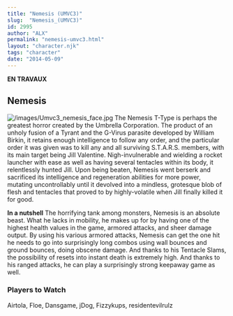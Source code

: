 ```yaml
---
title: "Nemesis (UMVC3)"
slug:  "Nemesis_(UMVC3)"
id: 2995
author: "ALX"
permalink: "nemesis-umvc3.html"
layout: "character.njk"
tags: "character"
date: "2014-05-09"
---
```


**EN TRAVAUX**

## Nemesis

![](/images/Umvc3_nemesis_face.jpg‎ "/images/Umvc3_nemesis_face.jpg‎") The
Nemesis T-Type is perhaps the greatest horror created by the Umbrella
Corporation. The product of an unholy fusion of a Tyrant and the G-Virus
parasite developed by William Birkin, it retains enough intelligence to
follow any order, and the particular order it was given was to kill any
and all surviving S.T.A.R.S. members, with its main target being Jill
Valentine. Nigh-invulnerable and wielding a rocket launcher with ease as
well as having several tentacles within its body, it relentlessly hunted
Jill. Upon being beaten, Nemesis went berserk and sacrificed its
intelligence and regeneration abilities for more power, mutating
uncontrollably until it devolved into a mindless, grotesque blob of
flesh and tentacles that proved to by highly-volatile when Jill finally
killed it for good.

**In a nutshell** The horrifying tank among monsters, Nemesis is an
absolute beast. What he lacks in mobility, he makes up for by having one
of the highest health values in the game, armored attacks, and sheer
damage output. By using his various armored attacks, Nemesis can get the
one hit he needs to go into surprisingly long combos using wall bounces
and ground bounces, doing obscene damage. And thanks to his Tentacle
Slams, the possibility of resets into instant death is extremely high.
And thanks to his ranged attacks, he can play a surprisingly strong
keepaway game as well.

### Players to Watch

Airtola, Floe, Dansgame, jDog, Fizzykups, residentevilrulz
